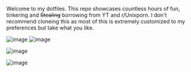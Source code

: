 Welcome to my dotfiles. This repo showcases countless hours of fun, tinkering and ~~Stealing~~ borrowing from YT and r/Unixporn. I don't recommend  cloneing this as most of this is extremely customized to my preferences but take what you like. 


![image](https://user-images.githubusercontent.com/77011982/134583899-882c625e-85e7-4d9e-8ce6-bea3b72987cd.png)
![image](https://user-images.githubusercontent.com/77011982/134585615-3a1d3c1a-8332-4f2f-a97b-4d7adc3dc3cb.png)

![image](https://user-images.githubusercontent.com/77011982/134584347-f6698c3d-cef7-4807-b503-297d90a1340b.png)


![image](https://user-images.githubusercontent.com/77011982/134584271-a2049b7b-0b0d-4306-99dc-6c6474076f15.png)

